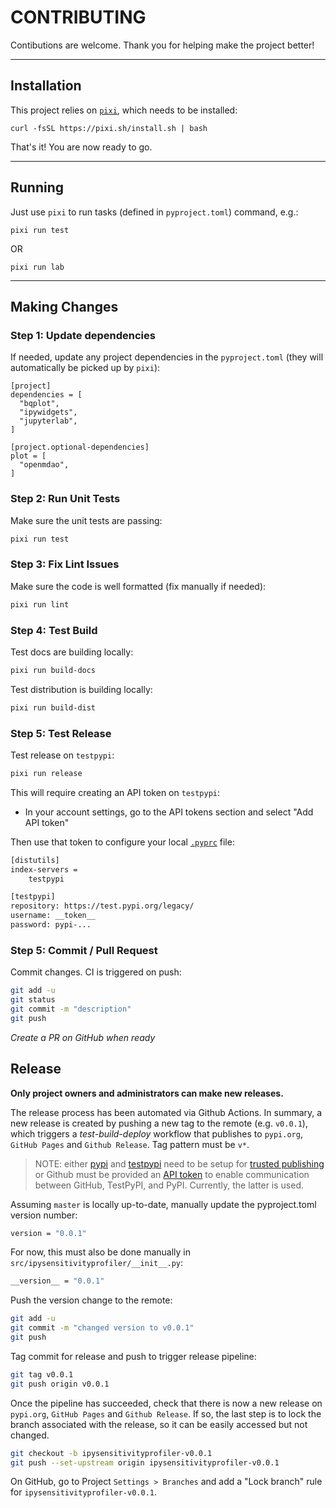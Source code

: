 # CONTRIBUTING 

Contibutions are welcome. Thank you for helping make the project better! 

--- 
## Installation

This project relies on [`pixi`](https://pixi.sh/latest/), which needs to be installed: 

```
curl -fsSL https://pixi.sh/install.sh | bash
``` 

That's it! You are now ready to go. 

---
## Running 

Just use `pixi` to run tasks (defined in `pyproject.toml`) command, e.g.: 
```
pixi run test
```
OR
```
pixi run lab
```

---
## Making Changes

### Step 1: Update dependencies 

If needed, update any project dependencies in the `pyproject.toml` (they will automatically be picked up by `pixi`):

```
[project]
dependencies = [
  "bqplot",
  "ipywidgets",
  "jupyterlab",
]

[project.optional-dependencies]
plot = [
  "openmdao",
]
```

### Step 2: Run Unit Tests

Make sure the unit tests are passing: 

```bash
pixi run test
```

### Step 3: Fix Lint Issues 

Make sure the code is well formatted (fix manually if needed): 

```bash
pixi run lint
```

### Step 4: Test Build

Test docs are building locally: 

```bash
pixi run build-docs
```

Test distribution is building locally: 

```bash
pixi run build-dist
```

### Step 5: Test Release

Test release on `testpypi`: 

```bash
pixi run release
```

This will require creating an API token on `testpypi`: 

* In your account settings, go to the API tokens section and select "Add API token" 

Then use that token to configure your local [`.pyprc`](https://packaging.python.org/en/latest/specifications/pypirc/) file: 

```bash
[distutils]
index-servers =
    testpypi

[testpypi]
repository: https://test.pypi.org/legacy/
username: __token__
password: pypi-...
```

### Step 5: Commit / Pull Request

Commit changes. CI is triggered on push: 

```bash
git add -u 
git status 
git commit -m "description"
git push
```

_Create a PR on GitHub when ready_ 

## Release 

**Only project owners and administrators can make new releases.** 

The release process has been automated via Github Actions. In summary, a new release is created by pushing a new tag to the remote (e.g. `v0.0.1`), which triggers a _test-build-deploy_ workflow that publishes to `pypi.org`, `GitHub Pages` and `Github Release`. Tag pattern must be `v*`.

> NOTE: 
> either [pypi](https://pypi.org/) and [testpypi](https://test.pypi.org/) need to be setup for [trusted publishing](https://packaging.python.org/en/latest/guides/publishing-package-distribution-releases-using-github-actions-ci-cd-workflows/) or Github must be provided an [API token](https://pypi.org/help/#apitoken) to enable communication between GitHub, TestPyPI, and PyPI. Currently, the latter is used.

Assuming `master` is locally up-to-date, manually update the pyproject.toml version number:

```bash
version = "0.0.1"
```

For now, this must also be done manually in `src/ipysensitivityprofiler/__init__.py`: 

```bash
__version__ = "0.0.1"
```

Push the version change to the remote: 

```bash
git add -u 
git commit -m "changed version to v0.0.1"
git push 
```

Tag commit for release and push to trigger release pipeline: 

```bash
git tag v0.0.1
git push origin v0.0.1
```

Once the pipeline has succeeded, check that there is now a new release on `pypi.org`, `GitHub Pages` and `Github Release`. If so, the last step is to lock the branch associated with the release, so it can be easily accessed but not changed. 

```bash
git checkout -b ipysensitivityprofiler-v0.0.1 
git push --set-upstream origin ipysensitivityprofiler-v0.0.1 
```

On GitHub, go to Project `Settings > Branches` and add a "Lock branch" rule for `ipysensitivityprofiler-v0.0.1`.

